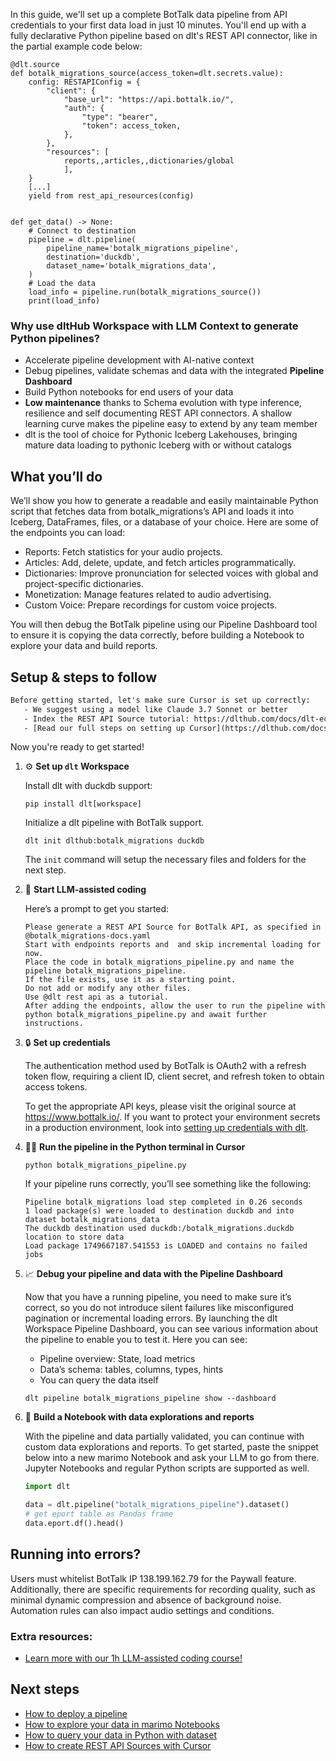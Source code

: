 In this guide, we'll set up a complete BotTalk data pipeline from API credentials to your first data load in just 10 minutes. You'll end up with a fully declarative Python pipeline based on dlt's REST API connector, like in the partial example code below:

```python-outcome
@dlt.source
def botalk_migrations_source(access_token=dlt.secrets.value):
    config: RESTAPIConfig = {
        "client": {
            "base_url": "https://api.bottalk.io/",
            "auth": {
                "type": "bearer",
                "token": access_token,
            },
        },
        "resources": [
            reports,,articles,,dictionaries/global
            ],
    }
    [...]
    yield from rest_api_resources(config)


def get_data() -> None:
    # Connect to destination
    pipeline = dlt.pipeline(
        pipeline_name='botalk_migrations_pipeline',
        destination='duckdb',
        dataset_name='botalk_migrations_data', 
    )
    # Load the data
    load_info = pipeline.run(botalk_migrations_source())
    print(load_info) 
```

### Why use dltHub Workspace with LLM Context to generate Python pipelines?

- Accelerate pipeline development with AI-native context
- Debug pipelines, validate schemas and data with the integrated **Pipeline Dashboard**
- Build Python notebooks for end users of your data
- **Low maintenance** thanks to Schema evolution with type inference, resilience and self documenting REST API connectors. A shallow learning curve makes the pipeline easy to extend by any team member
- dlt is the tool of choice for Pythonic Iceberg Lakehouses, bringing mature data loading to pythonic Iceberg with or without catalogs

## What you’ll do

We’ll show you how to generate a readable and easily maintainable Python script that fetches data from botalk_migrations’s API and loads it into Iceberg, DataFrames, files, or a database of your choice. Here are some of the endpoints you can load:

- Reports: Fetch statistics for your audio projects.
- Articles: Add, delete, update, and fetch articles programmatically.
- Dictionaries: Improve pronunciation for selected voices with global and project-specific dictionaries.
- Monetization: Manage features related to audio advertising.
- Custom Voice: Prepare recordings for custom voice projects.

You will then debug the BotTalk pipeline using our Pipeline Dashboard tool to ensure it is copying the data correctly, before building a Notebook to explore your data and build reports.

## Setup & steps to follow

```default
Before getting started, let's make sure Cursor is set up correctly:
   - We suggest using a model like Claude 3.7 Sonnet or better
   - Index the REST API Source tutorial: https://dlthub.com/docs/dlt-ecosystem/verified-sources/rest_api/ and add it to context as **@dlt rest api**
   - [Read our full steps on setting up Cursor](https://dlthub.com/docs/dlt-ecosystem/llm-tooling/cursor-restapi#23-configuring-cursor-with-documentation)
```

Now you're ready to get started!

1. ⚙️ **Set up `dlt` Workspace**
    
    Install dlt with duckdb support:
    ```shell
    pip install dlt[workspace]
    ```

    Initialize a dlt pipeline with BotTalk support.
    ```shell
    dlt init dlthub:botalk_migrations duckdb
    ```

    The `init` command will setup the necessary files and folders for the next step.
    
2. 🤠 **Start LLM-assisted coding**
    
    Here’s a prompt to get you started:
    
    ```prompt
    Please generate a REST API Source for BotTalk API, as specified in @botalk_migrations-docs.yaml 
    Start with endpoints reports and  and skip incremental loading for now. 
    Place the code in botalk_migrations_pipeline.py and name the pipeline botalk_migrations_pipeline. 
    If the file exists, use it as a starting point. 
    Do not add or modify any other files. 
    Use @dlt rest api as a tutorial. 
    After adding the endpoints, allow the user to run the pipeline with python botalk_migrations_pipeline.py and await further instructions.
    ```

    
3. 🔒 **Set up credentials** 
    
    The authentication method used by BotTalk is OAuth2 with a refresh token flow, requiring a client ID, client secret, and refresh token to obtain access tokens.
    
    To get the appropriate API keys, please visit the original source at https://www.bottalk.io/.
    If you want to protect your environment secrets in a production environment, look into [setting up credentials with dlt](https://dlthub.com/docs/walkthroughs/add_credentials).
    
4. 🏃‍♀️ **Run the pipeline in the Python terminal in Cursor**
    
    ```shell
    python botalk_migrations_pipeline.py
    ```
    
    If your pipeline runs correctly, you’ll see something like the following:
    
    ```shell
    Pipeline botalk_migrations load step completed in 0.26 seconds
    1 load package(s) were loaded to destination duckdb and into dataset botalk_migrations_data
    The duckdb destination used duckdb:/botalk_migrations.duckdb location to store data
    Load package 1749667187.541553 is LOADED and contains no failed jobs
    ```
    
5. 📈 **Debug your pipeline and data with the Pipeline Dashboard**

    Now that you have a running pipeline, you need to make sure it’s correct, so you do not introduce silent failures like misconfigured pagination or incremental loading errors. By launching the dlt Workspace Pipeline Dashboard, you can see various information about the pipeline to enable you to test it. Here you can see:
    - Pipeline overview: State, load metrics
    - Data’s schema: tables, columns, types, hints
    - You can query the data itself
    
    ```shell
    dlt pipeline botalk_migrations_pipeline show --dashboard
    ```
    
6. 🐍 **Build a Notebook with data explorations and reports**

    With the pipeline and data partially validated, you can continue with custom data explorations and reports. To get started, paste the snippet below into a new marimo Notebook and ask your LLM to go from there. Jupyter Notebooks and regular Python scripts are supported as well.

    
    ```python
    import dlt

   data = dlt.pipeline("botalk_migrations_pipeline").dataset()
   # get eport table as Pandas frame
   data.eport.df().head()
    ```

## Running into errors?

Users must whitelist BotTalk IP 138.199.162.79 for the Paywall feature. Additionally, there are specific requirements for recording quality, such as minimal dynamic compression and absence of background noise. Automation rules can also impact audio settings and conditions.

### Extra resources:

- [Learn more with our 1h LLM-assisted coding course!](https://www.youtube.com/watch?v=GGid70rnJuM)

## Next steps

- [How to deploy a pipeline](https://dlthub.com/docs/walkthroughs/deploy-a-pipeline)
- [How to explore your data in marimo Notebooks](https://dlthub.com/docs/general-usage/dataset-access/marimo)
- [How to query your data in Python with dataset](https://dlthub.com/docs/general-usage/dataset-access/dataset)
- [How to create REST API Sources with Cursor](https://dlthub.com/docs/dlt-ecosystem/llm-tooling/cursor-restapi)